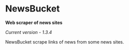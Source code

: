 # NewsBucket
**Web scraper of news sites**

*Current version - 1.3.4*

NewsBucket scrape links of news from some news sites.